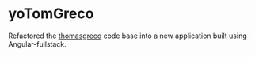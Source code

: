 # yoTomGreco
Refactored the [thomasgreco](https://github.com/thomasjosephgreco/thomasgreco) code base into a new application built using Angular-fullstack.

